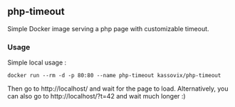 
## php-timeout

Simple Docker image serving a php page with customizable timeout.

### Usage

Simple local usage :

`docker run --rm -d -p 80:80 --name php-timeout kassovix/php-timeout`

Then go to http://localhost/ and wait for the page to load.
Alternatively, you can also go to http://localhost/?t=42 and wait much longer :)


